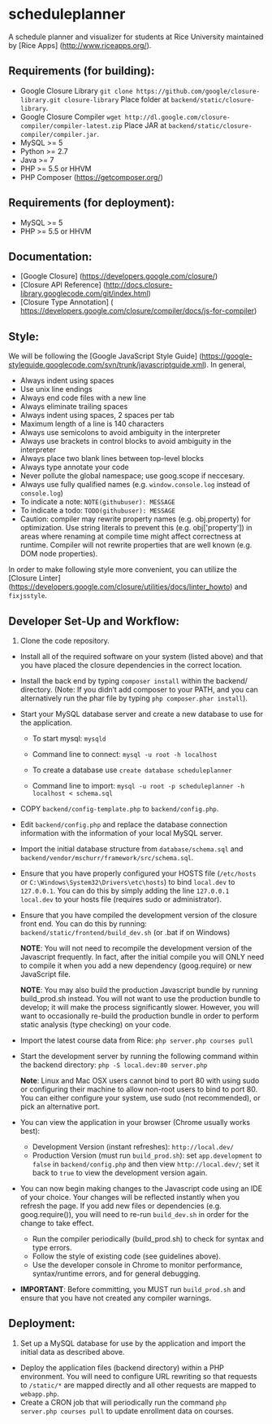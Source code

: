 scheduleplanner
=====================

A schedule planner and visualizer for students at Rice University maintained by [Rice Apps] (http://www.riceapps.org/).

## Requirements (for building):
* Google Closure Library
  `git clone https://github.com/google/closure-library.git closure-library`
  Place folder at `backend/static/closure-library`.
* Google Closure Compiler
  `wget http://dl.google.com/closure-compiler/compiler-latest.zip`
  Place JAR at `backend/static/closure-compiler/compiler.jar`.
* MySQL >= 5
* Python >= 2.7
* Java >= 7
* PHP >= 5.5 or HHVM
* PHP Composer (https://getcomposer.org/)

## Requirements (for deployment):
* MySQL >= 5
* PHP >= 5.5 or HHVM

## Documentation:
* [Google Closure] (https://developers.google.com/closure/)
* [Closure API Reference] (http://docs.closure-library.googlecode.com/git/index.html)
* [Closure Type Annotation] ( https://developers.google.com/closure/compiler/docs/js-for-compiler)

## Style:
We will be following the [Google JavaScript Style Guide] (https://google-styleguide.googlecode.com/svn/trunk/javascriptguide.xml). In general,

* Always indent using spaces
* Use unix line endings
* Always end code files with a new line
* Always eliminate trailing spaces
* Always indent using spaces, 2 spaces per tab
* Maximum length of a line is 140 characters
* Always use semicolons to avoid ambiguity in the interpreter
* Always use brackets in control blocks to avoid ambiguity in the interpreter
* Always place two blank lines between top-level blocks
* Always type annotate your code
* Never pollute the global namespace; use goog.scope if neccesary.
* Always use fully qualified names (e.g. `window.console.log` instead of `console.log`)
* To indicate a note: `NOTE(githubuser): MESSAGE`
* To indicate a todo: `TODO(githubuser): MESSAGE`
* Caution: compiler may rewrite property names (e.g. obj.property) for optimization. Use string literals to prevent this (e.g. obj['property']) in areas where renaming at compile time might affect correctness at runtime. Compiler will not rewrite properties that are well known (e.g. DOM node properties).

In order to make following style more convenient, you can utilize the [Closure Linter] (https://developers.google.com/closure/utilities/docs/linter_howto) and `fixjsstyle`.

## Developer Set-Up and Workflow:
1. Clone the code repository.
* Install all of the required software on your system (listed above) and that you have placed the closure dependencies in the correct location.

* Install the back end by typing `composer install` within the backend/ directory. (Note: If you didn’t add composer to your PATH, and you can alternatively run the phar file by typing `php composer.phar install`).

* Start your MySQL database server and create a new database to use for the application.
  * To start mysql: `mysqld`

  * Command line to connect: `mysql -u root -h localhost`
  * To create a database use `create database scheduleplanner`

  * Command line to import: `mysql -u root -p scheduleplanner -h localhost < schema.sql`

* COPY `backend/config-template.php` to `backend/config.php`.

* Edit `backend/config.php` and replace the database connection information with the information of your local MySQL server.

* Import the initial database structure from `database/schema.sql` and `backend/vendor/mschurr/framework/src/schema.sql`.

* Ensure that you have properly configured your HOSTS file (`/etc/hosts` or `C:\Windows\System32\Drivers\etc\hosts`) to bind `local.dev` to `127.0.0.1`. You can do this by simply adding the line `127.0.0.1 local.dev` to your hosts file (requires sudo or administrator).
* Ensure that you have compiled the development version of the closure front end. You can do this by running:
`backend/static/frontend/build_dev.sh` (or .bat if on Windows)

  **NOTE**: You will not need to recompile the development version of the Javascript frequently. In fact, after the initial compile you will ONLY need to compile it when you add a new dependency
(goog.require) or new JavaScript file.

  **NOTE**: You may also build the production Javascript bundle by running build_prod.sh instead. You will not want to use the production bundle to develop; it will make the process significantly slower. However, you will want to occasionally re-build the production bundle in order to perform static analysis (type checking) on your code.

* Import the latest course data from Rice: `php server.php courses pull`

* Start the development server by running the following command within the backend directory: `php -S local.dev:80 server.php`

  **Note**: Linux and Mac OSX users cannot bind to port 80 with using sudo or configuring their machine to allow non-root users to bind to port 80. You can either configure your system, use sudo (not recommended), or pick an alternative port.

* You can view the application in your browser (Chrome usually works best):
  * Development Version (instant refreshes): `http://local.dev/`
  * Production Version (must run `build_prod.sh`): set `app.development` to `false` in `backend/config.php` and then view `http://local.dev/`; set it back to `true` to view the development version again.

* You can now begin making changes to the Javascript code using an IDE of your choice. Your changes will be reflected instantly when you refresh the page.
If you add new files or dependencies (e.g. goog.require()), you will need to re-run `build_dev.sh` in order for the change to take effect.

  * Run the compiler periodically (build_prod.sh) to check for syntax and type errors.
  * Follow the style of existing code (see guidelines above).
  * Use the developer console in Chrome to monitor performance, syntax/runtime errors, and for general debugging.

* **IMPORTANT**: Before committing, you MUST run `build_prod.sh` and ensure that you have not created any compiler warnings.

## Deployment:
1. Set up a MySQL database for use by the application and import the initial data as described above.
* Deploy the application files (backend directory) within a PHP environment. You will need to configure URL rewriting so that requests to `/static/*` are mapped directly and all other requests are mapped to `webapp.php`.
* Create a CRON job that will periodically run the command `php server.php courses pull` to update enrollment data on courses.
